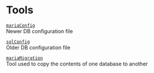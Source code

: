 # Tools
[`mariaConfig`](./mariaConfig.py)  
Newer DB configuration file

[`sqlConfig`](./sqlConfig.py)  
Older DB configuration file

[`mariaMigration`](./mariaMigration.py)  
Tool used to copy the contents of one database to another
